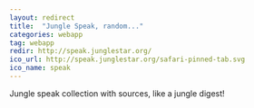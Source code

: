 ```yaml
---
layout: redirect
title:  "Jungle Speak, random..."
categories: webapp
tag: webapp
redir: http://speak.junglestar.org/
ico_url: http://speak.junglestar.org/safari-pinned-tab.svg
ico_name: speak
---
```


Jungle speak collection with sources, like a jungle digest!
